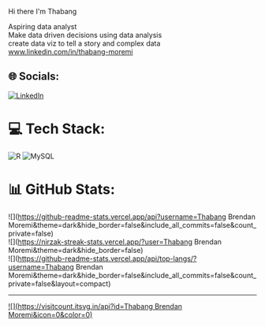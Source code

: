 Hi there I'm Thabang

Aspiring data analyst<br/>
Make data driven decisions using data analysis<br/>
create data viz to tell a story and complex data<br/>
www.linkedin.com/in/thabang-moremi


## 🌐 Socials:
[![LinkedIn](https://img.shields.io/badge/LinkedIn-%230077B5.svg?logo=linkedin&logoColor=white)](https://linkedin.com/in/www.linkedin.com/in/thabang-moremi) 

# 💻 Tech Stack:
![R](https://img.shields.io/badge/r-%23276DC3.svg?style=for-the-badge&logo=r&logoColor=white) ![MySQL](https://img.shields.io/badge/mysql-4479A1.svg?style=for-the-badge&logo=mysql&logoColor=white) 
# 📊 GitHub Stats:
![](https://github-readme-stats.vercel.app/api?username=Thabang Brendan Moremi&theme=dark&hide_border=false&include_all_commits=false&count_private=false)<br/>
![](https://nirzak-streak-stats.vercel.app/?user=Thabang Brendan Moremi&theme=dark&hide_border=false)<br/>
![](https://github-readme-stats.vercel.app/api/top-langs/?username=Thabang Brendan Moremi&theme=dark&hide_border=false&include_all_commits=false&count_private=false&layout=compact)

---
[![](https://visitcount.itsvg.in/api?id=Thabang Brendan Moremi&icon=0&color=0)](https://visitcount.itsvg.in)

<!-- Proudly created with GPRM ( https://gprm.itsvg.in ) -->
